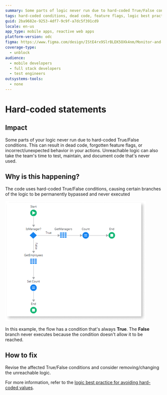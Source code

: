 ```yaml
---
summary: Some parts of logic never run due to hard-coded True/False conditions
tags: hard-coded conditions, dead code, feature flags, logic best practices, troubleshooting
guid: 2ba9682e-9253-4df7-9c9f-a7dc5f391cd9
locale: en-us
app_type: mobile apps, reactive web apps
platform-version: odc
figma: https://www.figma.com/design/IStE4rx9SlrBLEK5OXk4nm/Monitor-and-troubleshoot-apps?node-id=3523-166&node-type=CANVAS&t=fro20soaPpjjIXwf-0
coverage-type:
  - unblock
audience:
  - mobile developers
  - full stack developers
  - test engineers
outsystems-tools:
  - none
---
```

# Hard-coded statements

## Impact

Some parts of your logic never run due to hard-coded True/False conditions. This can result in dead code, forgotten feature flags, or incorrect/unexpected behavior in your actions. Unreachable logic can also take the team's time to test, maintain, and document code that's never used.

## Why is this happening?

The code uses hard-coded True/False conditions, causing certain branches of the logic to be permanently bypassed and never executed

![Flowchart showing a condition that is always true, causing the false branch to never execute.](images/odcs-unreachable-logic.png "Flowchart with Unreachable Logic")

In this example, the flow has a condition that's always **True**. The **False** branch never executes because the condition doesn't allow it to be reached.

## How to fix

Revise the affected True/False conditions and consider removing/changing the unreachable logic.

For more information, refer to the [logic best practice for avoiding hard-coded values](../../../building-apps/logic/best-practices-logic.md#hard-coded-values).
